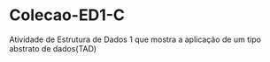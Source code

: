 # Colecao-ED1-C
Atividade de Estrutura de Dados 1 que mostra a aplicação de um tipo abstrato de dados(TAD)
